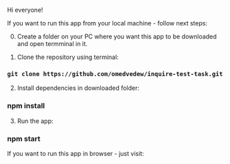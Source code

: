 Hi everyone!

If you want to run this app from your local machine - follow next steps:

0. Create a folder on your PC where you want this app to be downloaded and open termminal in it.

1. Clone the repository using terminal:
### `git clone https://github.com/omedvedew/inquire-test-task.git` 

2. Install dependencies in downloaded folder:

### npm install

3. Run the app:

### npm start

If you want to run this app in browser - just visit:
## 